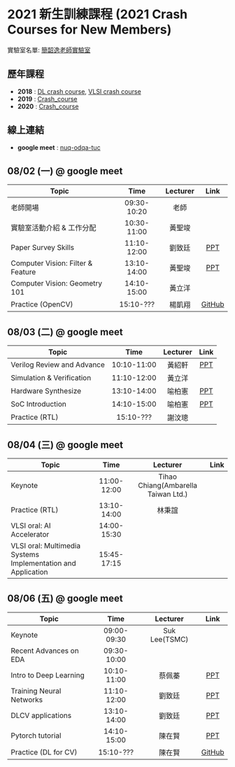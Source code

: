 # 2021 新生訓練課程 (2021 Crash Courses for New Members)
實驗室名單:
[簡韶逸老師實驗室](http://media.ee.ntu.edu.tw/)

## 歷年課程

+ **2018** : [DL crash course](./2018/2018_DL_Crash_Course.md), [VLSI crash course](./2018/2018_VLSI_Crash_Course.md)
+ **2019** : [Crash_course](./2019/README.md)
+ **2020** : [Crash_course](./2020/README.md)

## 線上連結
+ **google meet** : [nuq-odqa-tuc](https://meet.google.com/nuq-odqa-tuc)

## 08/02 (一) @ google meet
|Topic|Time|Lecturer|Link|
|---|:---:|:---:|:---:|
|老師開場|09:30-10:20|老師| |
|實驗室活動介紹 & 工作分配|10:30-11:00|黃聖竣| |
|Paper Survey Skills|11:10-12:00|劉致廷|[PPT](http://media.ee.ntu.edu.tw/crash_course/2021/paper_survey_skills_2021.pptx)|
|Computer Vision: Filter & Feature|13:10-14:00|黃聖竣|[PPT](http://media.ee.ntu.edu.tw/crash_course/2021/cv_filter_feature.pptx)|
|Computer Vision: Geometry 101|14:10-15:00|黃立洋| |
|Practice (OpenCV)|15:10-???|楊凱翔|[GitHub](https://github.com/mediaic/Python_OpenCV_Lab)|

## 08/03 (二) @ google meet
|Topic|Time|Lecturer|Link|
|---|:---:|:---:|:---:|
|Verilog Review and Advance|10:10-11:00|黃紹軒|[PPT](http://media.ee.ntu.edu.tw/crash_course/2021/2021_hardware_basic.pptx)|
|Simulation & Verification|11:10-12:00|黃立洋| |
|Hardware Synthesize|13:10-14:00|喻柏憲|[PPT](http://media.ee.ntu.edu.tw/crash_course/2021/SOC_Introduction_2021.pptx)|
|SoC Introduction|14:10-15:00|喻柏憲|[PPT](http://media.ee.ntu.edu.tw/crash_course/2021/Synthesis_2021.pptx)|
|Practice (RTL)|15:10-???|謝汶璁| |



## 08/04 (三) @ google meet
|Topic|Time|Lecturer|Link|
|---|:---:|:---:|:---:|
|Keynote|11:00-12:00|Tihao Chiang(Ambarella Taiwan Ltd.)| |
|Practice (RTL)|13:10-14:00|林秉誼| |
|VLSI oral: AI Accelerator |14:00-15:30| | |
|VLSI oral: Multimedia Systems Implementation and Application |15:45-17:15| | |

## 08/06 (五) @ google meet
|Topic|Time|Lecturer|Link|
|---|:---:|:---:|:---:|
|Keynote|09:00-09:30|Suk Lee(TSMC)| |
|Recent Advances on EDA|09:30-10:00| | |
|Intro to Deep Learning|10:10-11:00|蔡佩蓁|[PPT](http://media.ee.ntu.edu.tw/crash_course/2021/2021_Intro_DL.pptx)|
|Training Neural Networks|11:10-12:00|劉致廷|[PPT](http://media.ee.ntu.edu.tw/crash_course/2021/training_tips.pptx)|
|DLCV applications|13:10-14:00|劉致廷|[PPT](http://media.ee.ntu.edu.tw/crash_course/2021/DLCV.pptx)|
|Pytorch tutorial|14:10-15:00|陳在賢|[PPT](http://media.ee.ntu.edu.tw/crash_course/2021/PyTorch_Tutorial.pptx)|
|Practice (DL for CV)|15:10-???|陳在賢|[GitHub](https://github.com/mediaic/DL_Practice)|

